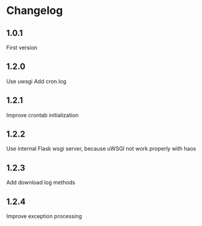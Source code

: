 # Changelog
## 1.0.1
First version
## 1.2.0
Use uwsgi
Add cron.log
## 1.2.1
Improve crontab initialization
## 1.2.2
Use internal Flask wsgi server, because uWSGI not work properly with haos
## 1.2.3
Add download log methods
## 1.2.4
Improve exception processing
